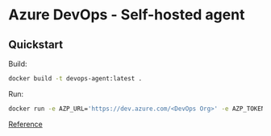 # Azure DevOps - Self-hosted agent

## Quickstart

Build:

```bash
docker build -t devops-agent:latest .
```

Run:

```bash
docker run -e AZP_URL='https://dev.azure.com/<DevOps Org>' -e AZP_TOKEN='<PAT token>' -e AZP_AGENT_NAME=dockerdevopsagent -e AZP_POOL='Default' devops-agent:latest 
```

[Reference](https://docs.microsoft.com/en-us/azure/devops/pipelines/agents/docker?view=azure-devops#linux)
